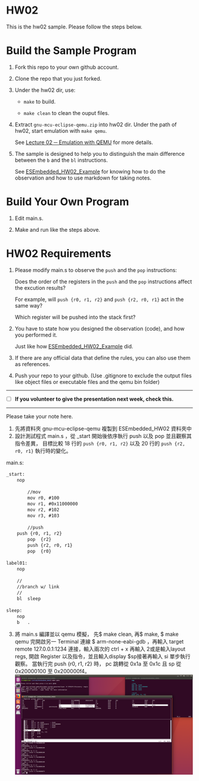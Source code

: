 HW02
===
This is the hw02 sample. Please follow the steps below.

# Build the Sample Program

1. Fork this repo to your own github account.

2. Clone the repo that you just forked.

3. Under the hw02 dir, use:

	* `make` to build.

	* `make clean` to clean the ouput files.

4. Extract `gnu-mcu-eclipse-qemu.zip` into hw02 dir. Under the path of hw02, start emulation with `make qemu`.

	See [Lecture 02 ─ Emulation with QEMU] for more details.

5. The sample is designed to help you to distinguish the main difference between the `b` and the `bl` instructions.  

	See [ESEmbedded_HW02_Example] for knowing how to do the observation and how to use markdown for taking notes.

# Build Your Own Program

1. Edit main.s.

2. Make and run like the steps above.

# HW02 Requirements

1. Please modify main.s to observe the `push` and the `pop` instructions:  

	Does the order of the registers in the `push` and the `pop` instructions affect the excution results?  

	For example, will `push {r0, r1, r2}` and `push {r2, r0, r1}` act in the same way?  

	Which register will be pushed into the stack first?

2. You have to state how you designed the observation (code), and how you performed it.  

	Just like how [ESEmbedded_HW02_Example] did.

3. If there are any official data that define the rules, you can also use them as references.

4. Push your repo to your github. (Use .gitignore to exclude the output files like object files or executable files and the qemu bin folder)

[Lecture 02 ─ Emulation with QEMU]: http://www.nc.es.ncku.edu.tw/course/embedded/02/#Emulation-with-QEMU
[ESEmbedded_HW02_Example]: https://github.com/vwxyzjimmy/ESEmbedded_HW02_Example

--------------------

- [ ] **If you volunteer to give the presentation next week, check this.**
--------------------

Please take your note here.

1. 先將資料夾 gnu-mcu-eclipse-qemu 複製到 ESEmbedded_HW02 資料夾中
2. 設計測試程式 main.s ，從 _start 開始後依序執行 push 以及 pop 並且觀察其指令差異， 目標比較 18 行的 `push {r0, r1, r2}` 以及 20 行的 `push {r2, r0, r1}` 執行時的變化。

main.s:

```assembly
_start:
	nop
        
        //mov
        mov r0, #100
        mov r1, #0x11000000
        mov r2, #102
        mov r3, #103

        //push
	push {r0, r1, r2}
        pop  {r2}
        push {r2, r0, r1}
        pop  {r0}
  
label01:
	nop

	//
	//branch w/ link
	//
	bl	sleep

sleep:
	nop
	b	.
```
3. 將 main.s 編譯並以 qemu 模擬， 先$ make clean, 再$ make, $ make qemu 完開啟另一 Terminal 連線 $ arm-none-eabi-gdb ，再輸入 target remote 127.0.0.1:1234 連接，輸入兩次的 ctrl + x 再輸入 2或是輸入layout regs, 開啟 Register 以及指令，並且輸入display $sp接著再輸入 si 單步執行觀察。 當執行完 push {r0, r1, r2} 時， pc 跳轉從 0x1a 至 0x1c 且 sp 從 0x20000100 至 0x200000f4。
![](https://github.com/yaxchuang/ESEmbedded_HW02/blob/master/img/push{r0,r1,r2}.png)

